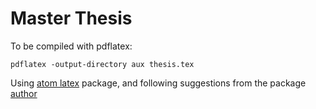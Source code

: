 # Master Thesis
To be compiled with pdflatex:

```
pdflatex -output-directory aux thesis.tex
```

Using [atom latex](https://atom.io/packages/latex) package, and following suggestions from the package [author](https://gist.github.com/Aerijo/5b9522530715e5be6e89fc012e9a72a8)
